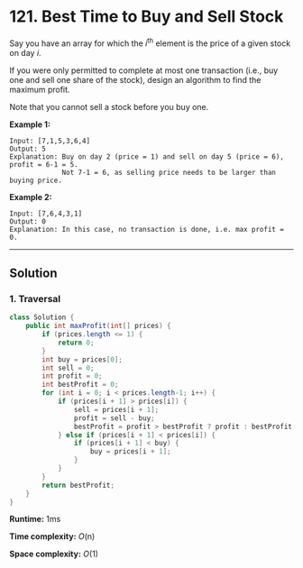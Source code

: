 # 121. Best Time to Buy and Sell Stock

Say you have an array for which the *i*<sup>th</sup> element is the price of a given stock on day *i*.

If you were only permitted to complete at most one transaction (i.e., buy one and sell one share of the stock), design an algorithm to find the maximum profit.

Note that you cannot sell a stock before you buy one.

**Example 1:**

```
Input: [7,1,5,3,6,4]
Output: 5
Explanation: Buy on day 2 (price = 1) and sell on day 5 (price = 6), profit = 6-1 = 5.
             Not 7-1 = 6, as selling price needs to be larger than buying price.
```

**Example 2:**

```
Input: [7,6,4,3,1]
Output: 0
Explanation: In this case, no transaction is done, i.e. max profit = 0.
```

---

## Solution

### 1. Traversal

```java
class Solution {
    public int maxProfit(int[] prices) {
        if (prices.length <= 1) {
            return 0;
        }
        int buy = prices[0];
        int sell = 0;
        int profit = 0;
        int bestProfit = 0;
        for (int i = 0; i < prices.length-1; i++) {
            if (prices[i + 1] > prices[i]) {
                sell = prices[i + 1];
                profit = sell - buy;
                bestProfit = profit > bestProfit ? profit : bestProfit;
            } else if (prices[i + 1] < prices[i]) {
                if (prices[i + 1] < buy) {
                    buy = prices[i + 1];
                }
            }
        }
        return bestProfit;
    }
}
```

**Runtime:** 1ms

**Time complexity:** _O_(n)

**Space complexity:** _O_(1)



